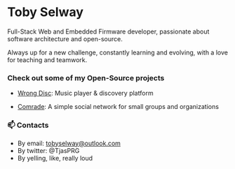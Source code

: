 <!--
**tobyselway/tobyselway** is a ✨ _special_ ✨ repository because its `README.md` (this file) appears on your GitHub profile.

Here are some ideas to get you started:

- 🔭 I’m currently working on ...
- 🌱 I’m currently learning ...
- 👯 I’m looking to collaborate on ...
- 🤔 I’m looking for help with ...
- 💬 Ask me about ...
- 📫 How to reach me: ...
- 😄 Pronouns: ...
- ⚡ Fun fact: ...
-->

# Toby Selway
Full-Stack Web and Embedded Firmware developer, passionate about software architecture and open-source.

Always up for a new challenge, constantly learning and evolving, with a love for teaching and teamwork.

### Check out some of my Open-Source projects
 * [Wrong Disc](https://github.com/wrong-disc): Music player & discovery platform
 + [Comrade](https://github.com/tobyselway/comrade): A simple social network for small groups and organizations
 
 ### 📫 Contacts
 
  * By email: tobyselway@outlook.com
  * By twitter: @TjasPRG
  * By yelling, like, really loud
 
